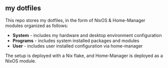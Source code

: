 
## my dotfiles

This repo stores my dotfiles, in the form of NixOS & Home-Manager modules organized as follows:

 - **System** - includes my hardware and desktop environment configuration
 - **Programs** - includes system installed packages and modules
 - **User** - includes user installed configuration via home-manager

The setup is deployed with a Nix flake, and Home-Manager is deployed as a NixOS module.